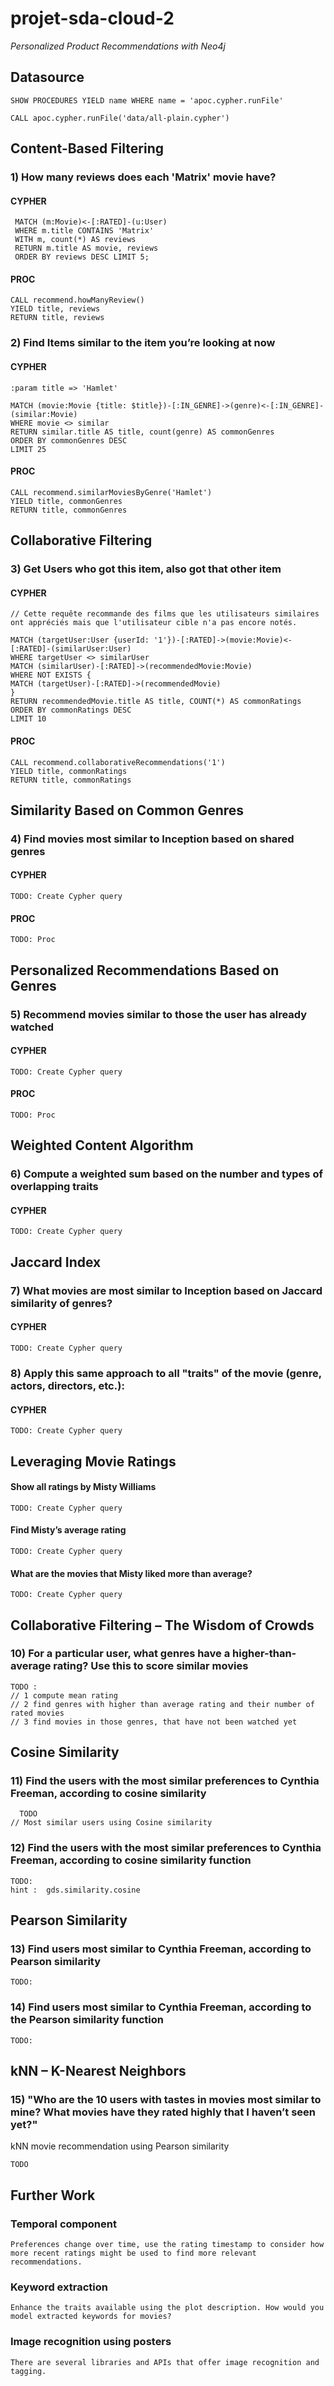 # projet-sda-cloud-2
*Personalized Product Recommendations with Neo4j*
## Datasource
    SHOW PROCEDURES YIELD name WHERE name = 'apoc.cypher.runFile'

    CALL apoc.cypher.runFile('data/all-plain.cypher')

## Content-Based Filtering
### 1) How many reviews does each 'Matrix' movie have?
#### CYPHER
     MATCH (m:Movie)<-[:RATED]-(u:User)
     WHERE m.title CONTAINS 'Matrix'
     WITH m, count(*) AS reviews
     RETURN m.title AS movie, reviews
     ORDER BY reviews DESC LIMIT 5;
#### PROC 
    CALL recommend.howManyReview()
    YIELD title, reviews
    RETURN title, reviews

### 2) Find Items similar to the item you’re looking at now
#### CYPHER
    :param title => 'Hamlet'

    MATCH (movie:Movie {title: $title})-[:IN_GENRE]->(genre)<-[:IN_GENRE]-(similar:Movie)
    WHERE movie <> similar
    RETURN similar.title AS title, count(genre) AS commonGenres
    ORDER BY commonGenres DESC
    LIMIT 25
#### PROC 
    CALL recommend.similarMoviesByGenre('Hamlet')
    YIELD title, commonGenres
    RETURN title, commonGenres

## Collaborative Filtering
### 3) Get Users who got this item, also got that other item
#### CYPHER
    // Cette requête recommande des films que les utilisateurs similaires ont appréciés mais que l'utilisateur cible n'a pas encore notés.
    
    MATCH (targetUser:User {userId: '1'})-[:RATED]->(movie:Movie)<-[:RATED]-(similarUser:User)
    WHERE targetUser <> similarUser
    MATCH (similarUser)-[:RATED]->(recommendedMovie:Movie)
    WHERE NOT EXISTS {
    MATCH (targetUser)-[:RATED]->(recommendedMovie)
    }
    RETURN recommendedMovie.title AS title, COUNT(*) AS commonRatings
    ORDER BY commonRatings DESC
    LIMIT 10
#### PROC 
    CALL recommend.collaborativeRecommendations('1')
    YIELD title, commonRatings
    RETURN title, commonRatings

## Similarity Based on Common Genres
### 4) Find movies most similar to Inception based on shared genres
#### CYPHER
    TODO: Create Cypher query
#### PROC 
    TODO: Proc 

## Personalized Recommendations Based on Genres
### 5) Recommend movies similar to those the user has already watched
#### CYPHER
    TODO: Create Cypher query
#### PROC 
    TODO: Proc 

## Weighted Content Algorithm
### 6) Compute a weighted sum based on the number and types of overlapping traits
#### CYPHER
    TODO: Create Cypher query

## Jaccard Index
### 7) What movies are most similar to Inception based on Jaccard similarity of genres?
#### CYPHER
    TODO: Create Cypher query
### 8) Apply this same approach to all "traits" of the movie (genre, actors, directors, etc.):
#### CYPHER 
    TODO: Create Cypher query

## Leveraging Movie Ratings
#### Show all ratings by Misty Williams
    TODO: Create Cypher query
#### Find Misty’s average rating
    TODO: Create Cypher query
#### What are the movies that Misty liked more than average?
    TODO: Create Cypher query

## Collaborative Filtering – The Wisdom of Crowds
### 10) For a particular user, what genres have a higher-than-average rating? Use this to score similar movies
    TODO :
    // 1 compute mean rating
    // 2 find genres with higher than average rating and their number of rated movies
    // 3 find movies in those genres, that have not been watched yet

## Cosine Similarity
### 11) Find the users with the most similar preferences to Cynthia Freeman, according to cosine similarity
      TODO
    // Most similar users using Cosine similarity
### 12) Find the users with the most similar preferences to Cynthia Freeman, according to cosine similarity function
    TODO:
    hint :  gds.similarity.cosine

## Pearson Similarity
### 13) Find users most similar to Cynthia Freeman, according to Pearson similarity
    TODO:
### 14) Find users most similar to Cynthia Freeman, according to the Pearson similarity function
    TODO:

## kNN – K-Nearest Neighbors
### 15) "Who are the 10 users with tastes in movies most similar to mine? What movies have they rated highly that I haven’t seen yet?"
kNN movie recommendation using Pearson similarity

    TODO


## Further Work
### Temporal component
    Preferences change over time, use the rating timestamp to consider how more recent ratings might be used to find more relevant recommendations.
### Keyword extraction
    Enhance the traits available using the plot description. How would you model extracted keywords for movies?
### Image recognition using posters
    There are several libraries and APIs that offer image recognition and tagging.